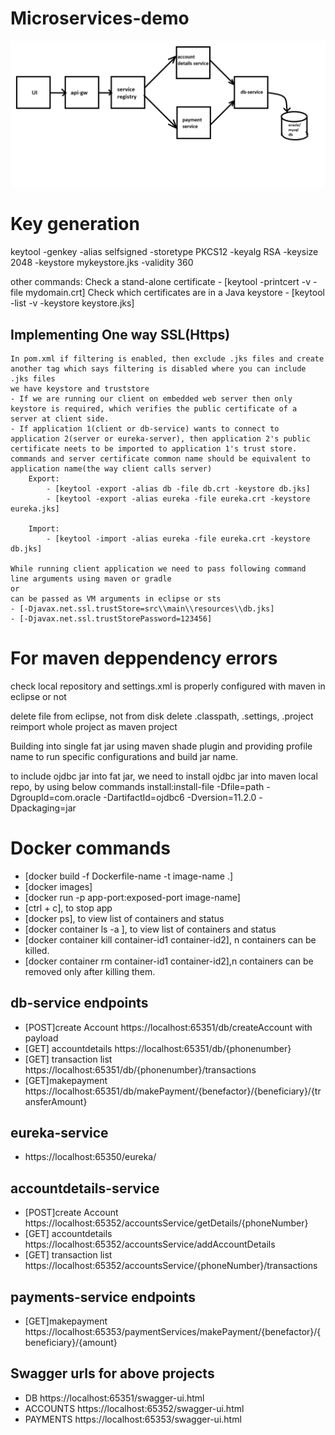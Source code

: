 # Microservices-demo
![Architecture diagram](https://github.com/Nikkithakur/Microservices-demo/blob/master/ArchitectureDiagram.png)

# Key generation
keytool -genkey -alias selfsigned -storetype PKCS12 -keyalg RSA -keysize 2048 -keystore mykeystore.jks -validity 360

other commands:
	Check a stand-alone certificate
		- [keytool -printcert -v -file mydomain.crt]
	Check which certificates are in a Java keystore
		- [keytool -list -v -keystore keystore.jks]



## Implementing One way SSL(Https)

	In pom.xml if filtering is enabled, then exclude .jks files and create another tag which says filtering is disabled where you can include .jks files
	we have keystore and truststore
	- If we are running our client on embedded web server then only keystore is required, which verifies the public certificate of a server at client side.
	- If application 1(client or db-service) wants to connect to application 2(server or eureka-server), then application 2's public certificate neets to be imported to application 1's trust store.
	commands and server certificate common name should be equivalent to application name(the way client calls server)
		Export:
			- [keytool -export -alias db -file db.crt -keystore db.jks]
			- [keytool -export -alias eureka -file eureka.crt -keystore eureka.jks]
  
		Import:
			- [keytool -import -alias eureka -file eureka.crt -keystore db.jks]
  
	While running client application we need to pass following command line arguments using maven or gradle
	or
	can be passed as VM arguments in eclipse or sts
	- [-Djavax.net.ssl.trustStore=src\\main\\resources\\db.jks]
	- [-Djavax.net.ssl.trustStorePassword=123456]


# For maven deppendency errors

check local repository and settings.xml is properly configured with maven in eclipse or not

delete file from eclipse, not from disk
delete .classpath, .settings, .project
reimport whole project as maven project

Building into single fat jar using maven shade plugin and providing profile name to run specific configurations and build jar name.

to include ojdbc jar into fat jar, we need to install ojdbc jar into maven local repo, by using below commands
install:install-file -Dfile=path -DgroupId=com.oracle -DartifactId=ojdbc6 -Dversion=11.2.0 -Dpackaging=jar

# Docker commands

- [docker build -f Dockerfile-name -t image-name .]
- [docker images]
- [docker run -p app-port:exposed-port image-name]
- [ctrl + c], to stop app
- [docker ps], to view list of containers and status
- [docker container ls -a ], to view list of containers and status
- [docker container kill container-id1 container-id2], n containers can be killed.
- [docker container rm container-id1 container-id2],n containers can be removed only after killing them.



## db-service endpoints
- [POST]create Account https://localhost:65351/db/createAccount with payload
- [GET] accountdetails https://localhost:65351/db/{phonenumber}
- [GET] transaction list https://localhost:65351/db/{phonenumber}/transactions
- [GET]makepayment https://localhost:65351/db/makePayment/{benefactor}/{beneficiary}/{transferAmount}

## eureka-service
- https://localhost:65350/eureka/

## accountdetails-service

- [POST]create Account https://localhost:65352/accountsService/getDetails/{phoneNumber}
- [GET] accountdetails https://localhost:65352/accountsService/addAccountDetails
- [GET] transaction list https://localhost:65352/accountsService/{phoneNumber}/transactions

## payments-service endpoints

- [GET]makepayment https://localhost:65353/paymentServices/makePayment/{benefactor}/{beneficiary}/{amount}

## Swagger urls for above projects

- DB https://localhost:65351/swagger-ui.html
- ACCOUNTS https://localhost:65352/swagger-ui.html
- PAYMENTS https://localhost:65353/swagger-ui.html

